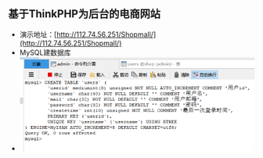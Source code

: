 ## 基于ThinkPHP为后台的电商网站

- 演示地址：[http://112.74.56.251/Shopmall/](http://112.74.56.251/Shopmall/)
- MySQL建数据库
- ![1](/Public/Showimage/图片1.png)
